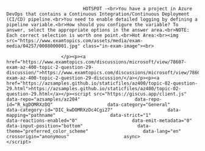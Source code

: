 <p class="card-text">
							
								HOTSPOT -<br>You have a project in Azure DevOps that contains a Continuous Integration/Continuous Deployment (CI/CD) pipeline.<br>You need to enable detailed logging by defining a pipeline variable.<br>How should you configure the variable? To answer, select the appropriate options in the answer area.<br>NOTE: Each correct selection is worth one point.<br>Hot Area:<br><img src="https://www.examtopics.com/assets/media/exam-media/04257/0008000001.jpg" class="in-exam-image"><br>
							
						</p><p><a href="https://www.examtopics.com/discussions/microsoft/view/78607-exam-az-400-topic-2-question-29-discussion/">https://www.examtopics.com/discussions/microsoft/view/78607-exam-az-400-topic-2-question-29-discussion/</a></p><p><a href="https://azsamples.github.io/staticfiles/az400/topic-02-question-29.html">https://azsamples.github.io/staticfiles/az400/topic-02-question-29.html</a></p><script src="https://giscus.app/client.js"                    data-repo="azsamples/az204"                    data-repo-id="R_kgDOMRXzDQ"                    data-category="General"                    data-category-id="DIC_kwDOMRXzDc4Cgi27"                    data-mapping="pathname"                    data-strict="1"                    data-reactions-enabled="0"                    data-emit-metadata="0"                    data-input-position="bottom"                    data-theme="preferred_color_scheme"                    data-lang="en"                    crossorigin="anonymous"                    async>                    </script>